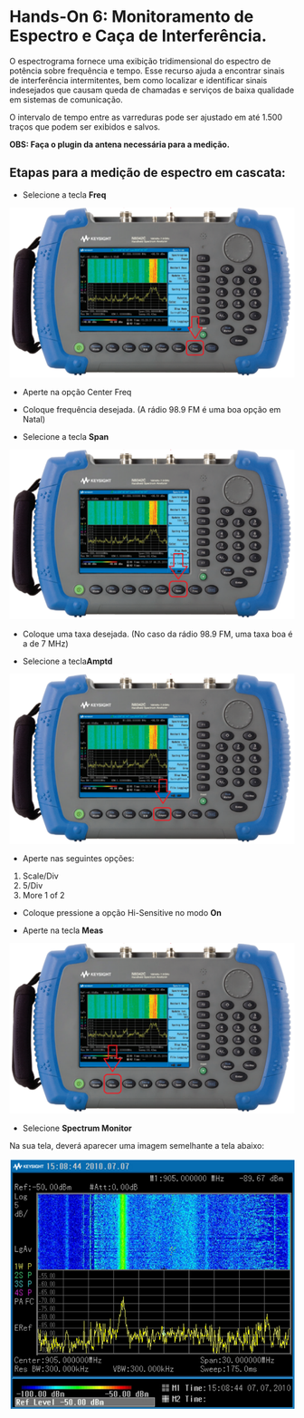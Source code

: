 # **Hands-On 6: Monitoramento de Espectro e Caça de Interferência.**

O espectrograma fornece uma exibição tridimensional do espectro de potência sobre frequência e tempo. Esse recurso ajuda a encontrar sinais de interferência intermitentes, bem como localizar e identificar sinais indesejados que causam queda de chamadas e serviços de baixa qualidade em sistemas de comunicação.

O intervalo de tempo entre as varreduras pode ser ajustado em até 1.500 traços que podem ser exibidos e salvos.

**OBS: Faça o plugin da antena necessária para a medição.**

## Etapas para a medição de espectro em cascata:

* Selecione a tecla **Freq**

![](/Imagens/Teclas/freq.png)

* Aperte na opção Center Freq

* Coloque frequência desejada. 
(A rádio 98.9 FM é uma boa opção em Natal)

* Selecione a tecla **Span**

![](/Imagens/Teclas/span.png)

* Coloque uma taxa desejada. 
(No caso da rádio 98.9 FM, uma taxa boa é a de 7 MHz)

* Selecione a tecla**Amptd**

![](/Imagens/Teclas/ampld.png)

* Aperte nas seguintes opções: 

1. Scale/Div
2. 5/Div
3. More 1 of 2

* Coloque pressione a opção Hi-Sensitive no modo **On**

* Aperte na tecla **Meas**

![](/Imagens/Teclas/meas.png)

* Selecione **Spectrum Monitor**

Na sua tela, deverá aparecer uma imagem semelhante a tela abaixo:

![](/Imagens/HD6/spectrum.png)
